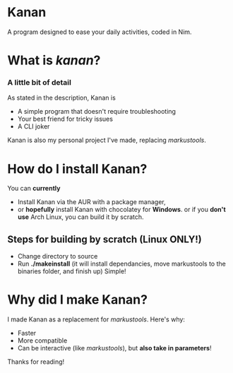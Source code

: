 # Kanan
A program designed to ease your daily activities, coded in Nim.

# What is _kanan_?
### A little bit of detail
As stated in the description, Kanan is
- A simple program that doesn't require troubleshooting
- Your best friend for tricky issues
- A CLI joker

Kanan is also my personal project I've made, replacing _markustools_.

# How do I install Kanan?
You can **currently** 
- Install Kanan via the AUR with a package manager,
- or **hopefully** install Kanan with chocolatey for **Windows**.
or if you **don't use** Arch Linux, you can build it by scratch.

## Steps for building by scratch (Linux ONLY!)
- Change directory to source
- Run **./makeinstall** (it will install dependancies, move markustools to the binaries folder, and finish up) Simple!

# Why did I make Kanan?
I made Kanan as a replacement for _markustools_. Here's why: 
- Faster
- More compatible
- Can be interactive (like _markustools_), but **also take in parameters**!

Thanks for reading!
